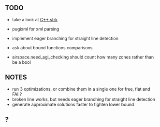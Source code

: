 ## TODO

- take a look at [C++ strk](http://www.partow.net/programming/strtk/index.html)
- pugixml for xml parsing
- implement eager branching for straight line detection
- ask about bound functions comparisons

- airspace.need_agl_checking should count how many zones rather than be a bool

## NOTES

- run 3 optimizations, or combine them in a single one for free, flat and FAI ?
- broken line works, but needs eager branching for straight line detection
- generate approximate solutions faster to tighten lower bound


## ?




